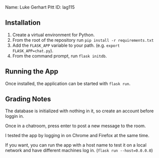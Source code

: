 
Name: Luke Gerhart
Pitt ID: lag115

## Installation

1. Create a virtual environment for Python.
2. From the root of the repository run `pip install -r requirements.txt`
3. Add the `FLASK_APP` variable to your path. (e.g. `export FLASK_APP=chat.py`).
4. From the command prompt, run `flask initdb`.

## Running the App

Once installed, the application can be started with `flask run`.

## Grading Notes

The database is initialized with nothing in it, so create an account before loggin in.

Once in a chatroom, press enter to post a new message to the room.

I tested the app by logging in on Chrome and Firefox at the same time.

If you want, you can run the app with a host name to test it on a local network and have different machines log in. (`flask run --host=0.0.0.0`)